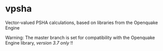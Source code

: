 # vpsha
Vector-valued PSHA calculations, based on libraries from the Openquake Engine

Warning: The master branch is set for compatibility with the Openquake Engine library, _version 3.7 only_ !!

